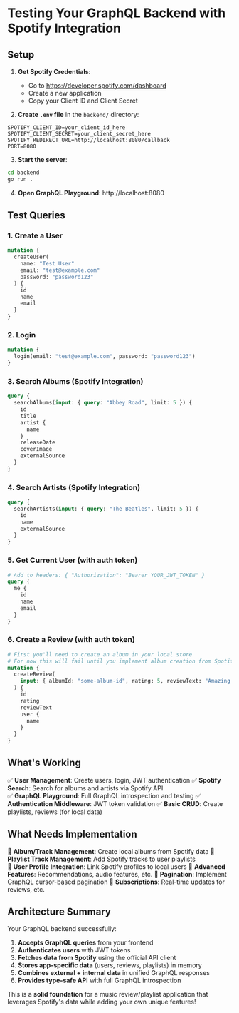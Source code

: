 # Testing Your GraphQL Backend with Spotify Integration

## Setup

1. **Get Spotify Credentials**:

   - Go to https://developer.spotify.com/dashboard
   - Create a new application
   - Copy your Client ID and Client Secret

2. **Create `.env` file** in the `backend/` directory:

```env
SPOTIFY_CLIENT_ID=your_client_id_here
SPOTIFY_CLIENT_SECRET=your_client_secret_here
SPOTIFY_REDIRECT_URL=http://localhost:8080/callback
PORT=8080
```

3. **Start the server**:

```bash
cd backend
go run .
```

4. **Open GraphQL Playground**: http://localhost:8080

## Test Queries

### 1. Create a User

```graphql
mutation {
  createUser(
    name: "Test User"
    email: "test@example.com"
    password: "password123"
  ) {
    id
    name
    email
  }
}
```

### 2. Login

```graphql
mutation {
  login(email: "test@example.com", password: "password123")
}
```

### 3. Search Albums (Spotify Integration)

```graphql
query {
  searchAlbums(input: { query: "Abbey Road", limit: 5 }) {
    id
    title
    artist {
      name
    }
    releaseDate
    coverImage
    externalSource
  }
}
```

### 4. Search Artists (Spotify Integration)

```graphql
query {
  searchArtists(input: { query: "The Beatles", limit: 5 }) {
    id
    name
    externalSource
  }
}
```

### 5. Get Current User (with auth token)

```graphql
# Add to headers: { "Authorization": "Bearer YOUR_JWT_TOKEN" }
query {
  me {
    id
    name
    email
  }
}
```

### 6. Create a Review (with auth token)

```graphql
# First you'll need to create an album in your local store
# For now this will fail until you implement album creation from Spotify data
mutation {
  createReview(
    input: { albumId: "some-album-id", rating: 5, reviewText: "Amazing album!" }
  ) {
    id
    rating
    reviewText
    user {
      name
    }
  }
}
```

## What's Working

✅ **User Management**: Create users, login, JWT authentication
✅ **Spotify Search**: Search for albums and artists via Spotify API  
✅ **GraphQL Playground**: Full GraphQL introspection and testing
✅ **Authentication Middleware**: JWT token validation
✅ **Basic CRUD**: Create playlists, reviews (for local data)

## What Needs Implementation

🔧 **Album/Track Management**: Create local albums from Spotify data
🔧 **Playlist Track Management**: Add Spotify tracks to user playlists  
🔧 **User Profile Integration**: Link Spotify profiles to local users
🔧 **Advanced Features**: Recommendations, audio features, etc.
🔧 **Pagination**: Implement GraphQL cursor-based pagination
🔧 **Subscriptions**: Real-time updates for reviews, etc.

## Architecture Summary

Your GraphQL backend successfully:

1. **Accepts GraphQL queries** from your frontend
2. **Authenticates users** with JWT tokens
3. **Fetches data from Spotify** using the official API client
4. **Stores app-specific data** (users, reviews, playlists) in memory
5. **Combines external + internal data** in unified GraphQL responses
6. **Provides type-safe API** with full GraphQL introspection

This is a **solid foundation** for a music review/playlist application that leverages Spotify's data while adding your own unique features!
